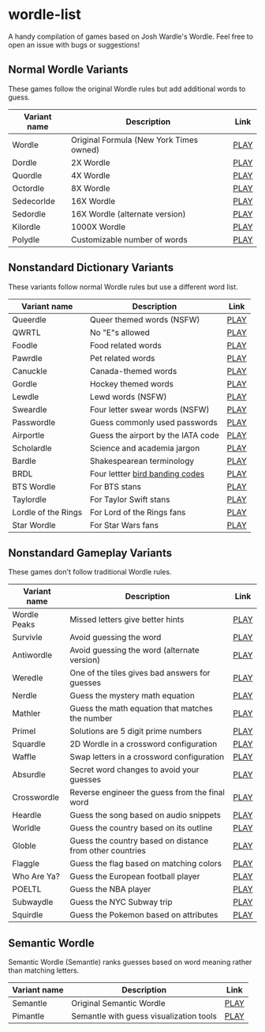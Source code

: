 # wordle-list

A handy compilation of games based on Josh Wardle's Wordle. Feel free to open an issue with bugs or suggestions!


## Normal Wordle Variants

These games follow the original Wordle rules but add additional words to guess.

| Variant name | Description | Link
| ------------ | ----------- | ---- |
| Wordle | Original Formula (New York Times owned) | [PLAY](https://www.nytimes.com/games/wordle/index.html) |
| Dordle | 2X Wordle | [PLAY](https://zaratustra.itch.io/dordle) |
| Quordle | 4X Wordle | [PLAY](https://www.quordle.com/) |
| Octordle | 8X Wordle | [PLAY](https://octordle.com/) |
| Sedecorlde | 16X Wordle | [PLAY](http://www.sedecordle.com/) |
| Sedordle | 16X Wordle (alternate version) | [PLAY](https://sedordle.com/) |
| Kilordle | 1000X Wordle | [PLAY](https://jonesnxt.github.io/kilordle/) |
| Polydle | Customizable number of words | [PLAY](https://polydle.github.io/) |


## Nonstandard Dictionary Variants

These variants follow normal Wordle rules but use a different word list.

| Variant name | Description | Link
| ------------ | ----------- | ---- |
| Queerdle | Queer themed words (NSFW) | [PLAY](https://queerdle.com/) |
| QWRTL | No "E"s allowed | [PLAY](https://limpet.net/qwrtl/) |
| Foodle | Food related words | [PLAY](https://food-le.co/) |
| Pawrdle | Pet related words | [PLAY](https://www.pawrdle.com/) |
| Canuckle | Canada-themed words | [PLAY](https://canucklegame.github.io/canuckle/) |
| Gordle | Hockey themed words | [PLAY](https://gordle.herokuapp.com/) |
| Lewdle | Lewd words (NSFW) | [PLAY](https://www.lewdlegame.com/) |
| Sweardle | Four letter swear words (NSFW) | [PLAY](https://sweardle.com/) |
| Passwordle | Guess commonly used passwords | [PLAY](https://passwordle.sp8c3.com/) |
| Airportle | Guess the airport by the IATA code | [PLAY](https://airportle.scottscheapflights.com/) |
| Scholardle | Science and academia jargon | [PLAY](https://www.scholardle.com/) |
| Bardle | Shakespearean terminology | [PLAY](https://shakespearegeek.github.io/bardle/) |
| BRDL | Four lettter [bird banding codes](https://www.pwrc.usgs.gov/bbl/manual/speclist.cfm) | [PLAY](https://brdl.alex.gd/) |
| BTS Wordle | For BTS stans | [PLAY](https://bts-wordle.vercel.app/) |
| Taylordle | For Taylor Swift stans | [PLAY](https://www.taylordle.com/) |
| Lordle of the Rings | For Lord of the Rings fans | [PLAY](https://digitaltolkien.github.io/vue-wordle/) |
| Star Wordle | For Star Wars fans | [PLAY](https://www.starwordle.com/) |


## Nonstandard Gameplay Variants

These games don't follow traditional Wordle rules.

| Variant name | Description | Link
| ------------ | ----------- | ---- |
| Wordle Peaks | Missed letters give better hints | [PLAY](https://vegeta897.github.io/wordle-peaks/) |
| Survivle | Avoid guessing the word | [PLAY](https://lazyguyy.github.io/survivle/) |
| Antiwordle | Avoid guessing the word (alternate version) | [PLAY](https://www.antiwordle.com/) |
| Weredle | One of the tiles gives bad answers for guesses | [PLAY](https://weredle.netlify.app/) |
| Nerdle | Guess the mystery math equation | [PLAY](https://nerdlegame.com/) |
| Mathler | Guess the math equation that matches the number | [PLAY](https://www.mathler.com/) |
| Primel | Solutions are 5 digit prime numbers | [PLAY](https://converged.yt/primel/) |
| Squardle | 2D Wordle in a crossword configuration | [PLAY](https://fubargames.se/squardle/) |
| Waffle | Swap letters in a crossword configuration | [PLAY](https://wafflegame.net/) |
| Absurdle | Secret word changes to avoid your guesses | [PLAY](https://qntm.org/files/absurdle/absurdle.html) |
| Crosswordle | Reverse engineer the guess from the final word | [PLAY](https://crosswordle.vercel.app/) |
| Heardle | Guess the song based on audio snippets | [PLAY](https://www.heardle.app/) |
| Worldle | Guess the country based on its outline | [PLAY](https://worldle.teuteuf.fr/) |
| Globle | Guess the country based on distance from other countries | [PLAY](https://globle-game.com/) |
| Flaggle | Guess the flag based on matching colors | [PLAY](https://ducc.pythonanywhere.com/flaggle/) |
| Who Are Ya? | Guess the European football player | [PLAY](https://missing11.com/who-are-ya/) |
| POELTL | Guess the NBA player | [PLAY](https://poeltl.dunk.town/) |
| Subwaydle | Guess the NYC Subway trip | [PLAY](https://www.subwaydle.com/) |
| Squirdle | Guess the Pokemon based on attributes | [PLAY](https://squirdle.fireblend.com/) |

## Semantic Wordle

Semantic Wordle (Semantle) ranks guesses based on word meaning rather than matching letters.

| Variant name | Description | Link
| ------------ | ----------- | ---- |
| Semantle | Original Semantic Wordle | [PLAY](https://semantle.novalis.org/) |
| Pimantle | Semantle with guess visualization tools | [PLAY](https://semantle.pimanrul.es/) |